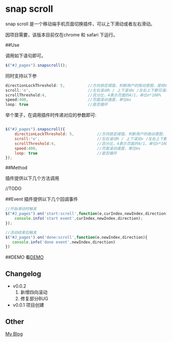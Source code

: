 snap scroll
=====

snap scroll 是一个移动端手机页面切换插件，可以上下滑动或者左右滑动。

因项目需要，该版本目前仅在chrome 和 safari 下运行。


##Use

调用如下语句即可。
```js
$("#J_pages").snapscroll();
```
同时支持以下参
```js
directionLockThreshold: 5,          //方向锁定阈值，判断用户的拖动意图，是倾向x方向拖动还是y方向
scroll:'n',                         //左右滚动h / 上下滚动v /左右上下都可滚动n
scrollThreshold:4,                  //百分比，4表示页面的4/1，单位n*100%
speed:400,                          //页面滚动速度，单位ms
loop: true                          //是否循环
```

举个栗子，在调用插件时传递对应的参数即可:
```js

$("#J_pages").snapscroll({
    directionLockThreshold: 5,          //方向锁定阈值，判断用户的拖动意图，是倾向x方向拖动还是y方向
    scroll:'v',                         //左右滚动h / 上下滚动v /左右上下都可滚动n
    scrollThreshold:4,                  //百分比，4表示页面的4/1，单位n*100%
    speed:400,                          //页面滚动速度，单位ms
    loop: true                          //是否循环
});

```

##Method

插件提供以下几个方法调用

//TODO

##Event
插件提供以下几个回调事件
```js
//开始滑动时触发
$("#J_pages").on('start:scroll',function(e,curIndex,newIndex,direction){
    console.info('start event',curIndex,newIndex,direction);
});

//活动结束后触发
$("#J_pages").on('done:scroll',function(e,newIndex,direction){
   console.info('done event',newIndex,direction)
})

```

##DEMO
看[DEMO](http://oos.me/zepto-SnapScroll/demo.html)

## Changelog
* v0.0.2
    1. 新增四向滚动
    2. 修复部分BUG
* v0.0.1 项目创建

## Other
[My Blog](http://www.ghugo.com)

